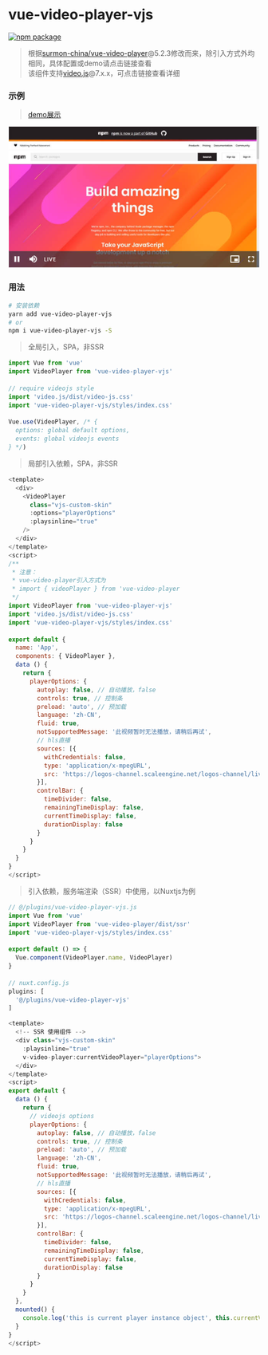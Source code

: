 # vue-video-player-vjs
[![npm package](https://img.shields.io/npm/v/vue-video-player-vjs.svg)](https://www.npmjs.com/package/vue-video-player-vjs)

> 根据[surmon-china/vue-video-player](https://github.com/surmon-china/vue-video-player)@5.2.3修改而来，除引入方式外均相同，具体配置或demo请点击链接查看  
> 该组件支持[video.js](https://github.com/videojs/video.js)@7.x.x，可点击链接查看详细  

### 示例
> [demo展示](https://jekorx.github.io/vue-video-player-vjs)

![vue-video-player-vjs](screenshot/pic1.jpg)
### 用法
```bash
# 安装依赖
yarn add vue-video-player-vjs
# or
npm i vue-video-player-vjs -S
```
> 全局引入，SPA，非SSR
```javascript
import Vue from 'vue'
import VideoPlayer from 'vue-video-player-vjs'
 
// require videojs style
import 'video.js/dist/video-js.css'
import 'vue-video-player-vjs/styles/index.css'
 
Vue.use(VideoPlayer, /* {
  options: global default options,
  events: global videojs events
} */)
```
> 局部引入依赖，SPA，非SSR  
```javascript
<template>
  <div>
    <VideoPlayer
      class="vjs-custom-skin"
      :options="playerOptions"
      :playsinline="true"
    />
  </div>
</template>
<script>
/**
 * 注意：
 * vue-video-player引入方式为
 * import { videoPlayer } from 'vue-video-player
 */
import VideoPlayer from 'vue-video-player-vjs'
import 'video.js/dist/video-js.css'
import 'vue-video-player-vjs/styles/index.css'

export default {
  name: 'App',
  components: { VideoPlayer },
  data () {
    return {
      playerOptions: {
        autoplay: false, // 自动播放，false
        controls: true, // 控制条
        preload: 'auto', // 预加载
        language: 'zh-CN',
        fluid: true,
        notSupportedMessage: '此视频暂时无法播放，请稍后再试',
        // hls直播
        sources: [{
          withCredentials: false,
          type: 'application/x-mpegURL',
          src: 'https://logos-channel.scaleengine.net/logos-channel/live/biblescreen-ad-free/playlist.m3u8'
        }],
        controlBar: {
          timeDivider: false,
          remainingTimeDisplay: false,
          currentTimeDisplay: false,
          durationDisplay: false
        }
      }
    }
  }
}
</script>
```
> 引入依赖，服务端渲染（SSR）中使用，以Nuxtjs为例  
```javascript
// @/plugins/vue-video-player-vjs.js
import Vue from 'vue'
import VideoPlayer from 'vue-video-player/dist/ssr'
import 'vue-video-player-vjs/styles/index.css'

export default () => {
  Vue.component(VideoPlayer.name, VideoPlayer)
}

// nuxt.config.js
plugins: [
  '@/plugins/vue-video-player-vjs'
]
```
```javascript
<template>
  <!-- SSR 使用组件 -->
  <div class="vjs-custom-skin"
    :playsinline="true"
    v-video-player:currentVideoPlayer="playerOptions">
  </div>
</template>
<script>
export default {
  data () {
    return {
      // videojs options
      playerOptions: {
        autoplay: false, // 自动播放，false
        controls: true, // 控制条
        preload: 'auto', // 预加载
        language: 'zh-CN',
        fluid: true,
        notSupportedMessage: '此视频暂时无法播放，请稍后再试',
        // hls直播
        sources: [{
          withCredentials: false,
          type: 'application/x-mpegURL',
          src: 'https://logos-channel.scaleengine.net/logos-channel/live/biblescreen-ad-free/playlist.m3u8'
        }],
        controlBar: {
          timeDivider: false,
          remainingTimeDisplay: false,
          currentTimeDisplay: false,
          durationDisplay: false
        }
      }
    }
  },
  mounted() {
    console.log('this is current player instance object', this.currentVideoPlayer)
  }
}
</script>
```
